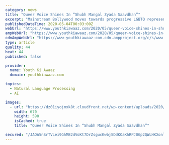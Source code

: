```yaml
---
category: news
title: "Queer Voice Shines In “Shubh Mangal Zyada Saavdhan”"
excerpt: "Mainstream Bollywood moves towards progressive LGBTQ representation with the groundbreaking “Shubh Mangal Zyada Saavdhan”."
publishedDateTime: 2020-05-04T00:03:00Z
webUrl: "https://www.youthkiawaaz.com/2020/05/queer-voice-shines-in-shubh-mangal-zyada-saavdhan/"
ampWebUrl: "https://www.youthkiawaaz.com/2020/05/queer-voice-shines-in-shubh-mangal-zyada-saavdhan/amp/"
cdnAmpWebUrl: "https://www-youthkiawaaz-com.cdn.ampproject.org/c/s/www.youthkiawaaz.com/2020/05/queer-voice-shines-in-shubh-mangal-zyada-saavdhan/amp/"
type: article
quality: 44
heat: 44
published: false

provider:
  name: Youth Ki Awaaz
  domain: youthkiawaaz.com

topics:
  - Natural Language Processing
  - AI

images:
  - url: "https://dz01iyojmxk8t.cloudfront.net/wp-content/uploads/2020/05/02143848/20shubh1.jpg"
    width: 670
    height: 590
    isCached: true
    title: "Queer Voice Shines In “Shubh Mangal Zyada Saavdhan”"

secured: "/JAOA5nSrTVLei9GhMB2dVoKt7DrZsgucKwbjSDdKOaKhRPJ0Gp2QWLHKXonlvgrex44QIgjAwts7zKTey9nNdS+RXdyrl9NhuDm6klPgurAeFGMQa45SN2OymaSLKCxoJiIG21eb2fpqc+9x902l2FEozboWPkHoH+5R+7kwF32t1x+vDkH1U9XBPMcAjKaAYNBVJ6CJlnfrPtneWaovrJC8N4pGclLm0gnp586ztO0aDz5+w6y4o95Dssp9tUxwsFfgXiuoO9Dz0MMOHFfK1g1pAUYuPs/Q0CFstJI+P0gp3nRjMwg/je4yhrc8qYMfrwk3x3yBQ5SQBR5G//UE1PHJxsMfkoBYNtKa4CDMpgkrxVUbbRsSKZPIqVK3+lBIROZZyD+BZEHu2NKwIyeZO5wVfReaBgURcD7PUTnkYDJ50+1P9uoOtmHFIujKj/VIEEhIJSEUi6gNN9WlIYq/H+xhfaPp1kRp+L+ihIibCw=;TkX/WCGcGjGBFm/n3ckIaA=="
---
```


